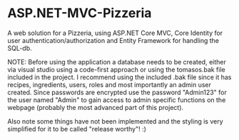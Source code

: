 # ASP.NET-MVC-Pizzeria
A web solution for a Pizzeria, using ASP.NET Core MVC, Core Identity for user authentication/authorization and Entity Framework for handling the SQL-db. 

NOTE: Before using the application a database needs to be created, either via visual studio using a code-first approach or using the tomasos.bak file included in the project. I recommend using the included .bak file since it has recipes, ingredients, users, roles and most importantly an admin user created. Since passwords are encrypted use the password "Admin123" for the user named "Admin" to gain access to admin specific functions on the webpage (probably the most advanced part of this project). 

Also note some things have not been implemented and the styling is very simplified for it to be called "release worthy"! :)

